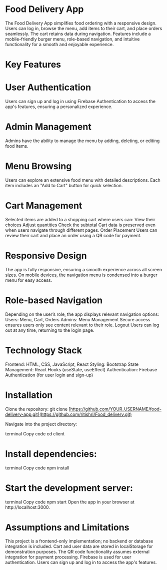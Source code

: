 # Food Delivery App
 The Food Delivery App simplifies food ordering with a responsive design. Users can log in, browse the menu, add items to their cart, and place orders seamlessly. The cart retains data during navigation. Features 
 include a mobile-friendly burger menu, role-based navigation, and intuitive functionality for a smooth and enjoyable experience.

# Key Features
# User Authentication
  Users can sign up and log in using Firebase Authentication to access the app's features, ensuring a personalized experience.

# Admin Management
  Admins have the ability to manage the menu by adding, deleting, or editing food items.

# Menu Browsing
  Users can explore an extensive food menu with detailed descriptions. Each item includes an "Add to Cart" button for quick selection.

# Cart Management
 Selected items are added to a shopping cart where users can:
 View their choices
 Adjust quantities
Check the subtotal
 Cart data is preserved even when users navigate through different pages.
 Order Placement
 Users can review their cart and place an order using a QR code for payment.

# Responsive Design
 The app is fully responsive, ensuring a smooth experience across all screen sizes. On mobile devices, the navigation menu is condensed into a burger menu for easy access.

# Role-based Navigation
Depending on the user’s role, the app displays relevant navigation options:
Users: Menu, Cart, Orders
Admins: Menu Management
Secure access ensures users only see content relevant to their role.
Logout
Users can log out at any time, returning to the login page.

# Technology Stack
 Frontend: HTML, CSS, JavaScript, React
 Styling: Bootstrap
 State Management: React Hooks (useState, useEffect)
 Authentication: Firebase Authentication (for user login and sign-up)

# Installation
Clone the repository:
git clone [https://github.com/YOUR_USERNAME/food-delivery-app.git](https://github.com/ritishri/Food_delivery.git)

Navigate into the project directory:

terminal
Copy code
cd client

# Install dependencies:
terminal
Copy code
npm install

# Start the development server:
terminal
Copy code
npm start
Open the app in your browser at http://localhost:3000.

# Assumptions and Limitations
 This project is a frontend-only implementation; no backend or database integration is included.
 Cart and user data are stored in localStorage for demonstration purposes.
 The QR code functionality assumes external integration for payment processing.
 Firebase is used for user authentication. Users can sign up and log in to access the app's features.
